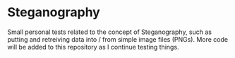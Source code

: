 # Steganography

Small personal tests related to the concept of Steganography, such as putting and retreiving data into / from simple image files (PNGs). More code will be added to this repository as I continue testing things.
